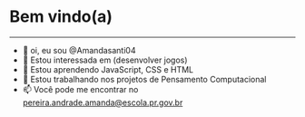 # Bem vindo(a)
---
- 👋 oi, eu sou @Amandasanti04
- 👀 Estou interessada em (desenvolver jogos)
- 🌱 Estou aprendendo JavaScript, CSS e HTML
- 💞️ Estou trabalhando nos projetos de Pensamento Computacional
- 📫 Você pode me encontrar no pereira.andrade.amanda@escola.pr.gov.br

<!---
Amandaswiftie13/Amandaswiftie13 is a ✨ special ✨ repository because its `README.md` (this file) appears on your GitHub profile.
You can click the Preview link to take a look at your changes.
--->
